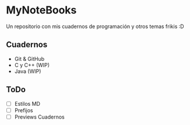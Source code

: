 # MyNoteBooks
Un repositorio con mis cuadernos de programación y otros temas frikis :D

## Cuadernos
* Git & GitHub
* C y C++ (WIP)
* Java (WIP)

## ToDo
- [ ] Estilos MD
- [ ] Prefijos
- [ ] Previews Cuadernos
